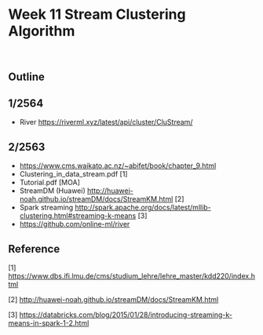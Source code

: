# Week 11 Stream Clustering Algorithm </br></br>
## Outline </br>

## 1/2564
- River https://riverml.xyz/latest/api/cluster/CluStream/

## 2/2563
- https://www.cms.waikato.ac.nz/~abifet/book/chapter_9.html
- Clustering_in_data_stream.pdf [1]
- Tutorial.pdf [MOA]
- StreamDM (Huawei) http://huawei-noah.github.io/streamDM/docs/StreamKM.html [2]
- Spark streaming http://spark.apache.org/docs/latest/mllib-clustering.html#streaming-k-means [3]
- https://github.com/online-ml/river


## Reference

[1] https://www.dbs.ifi.lmu.de/cms/studium_lehre/lehre_master/kdd220/index.html

[2] http://huawei-noah.github.io/streamDM/docs/StreamKM.html

[3] https://databricks.com/blog/2015/01/28/introducing-streaming-k-means-in-spark-1-2.html

